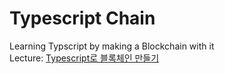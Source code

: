 # Typescript Chain  
  
Learning Typscript by making a Blockchain with it  
Lecture: [Typescript로 블록체인 만들기](https://nomadcoders.co/typescript-for-beginners)  
  
  
